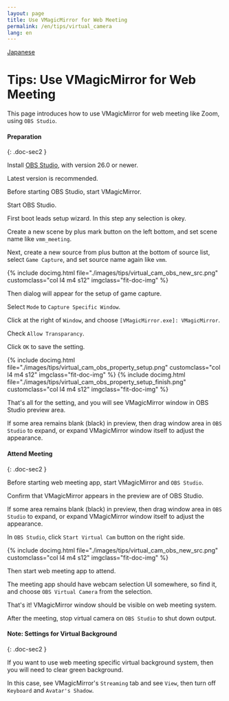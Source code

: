 ```yaml
---
layout: page
title: Use VMagicMirror for Web Meeting
permalink: /en/tips/virtual_camera
lang: en
---
```


[Japanese](../../tips/virtual_camera)

# Tips: Use VMagicMirror for Web Meeting

This page introduces how to use VMagicMirror for web meeting like Zoom, using `OBS Studio`.


#### Preparation
{: .doc-sec2 }

Install [OBS Studio](https://obsproject.com/download), with version 26.0 or newer.

Latest version is recommended.

Before starting OBS Studio, start VMagicMirror.

Start OBS Studio. 

First boot leads setup wizard. In this step any selection is okey.

Create a new scene by plus mark button on the left bottom, and set scene name like `vmm_meeting`.

Next, create a new source from plus button at the bottom of source list, select `Game Capture`, and set source name again like `vmm`.

<div class="row">
{% include docimg.html file="./images/tips/virtual_cam_obs_new_src.png" customclass="col l4 m4 s12" imgclass="fit-doc-img" %}
</div>

Then dialog will appear for the setup of game capture.

Select `Mode` to `Capture Specific Window`.

Click at the right of `Window`, and choose `[VMagicMirror.exe]: VMagicMirror`.

Check `Allow Transparancy`.

Click `OK` to save the setting.

<div class="row">
{% include docimg.html file="./images/tips/virtual_cam_obs_property_setup.png" customclass="col l4 m4 s12" imgclass="fit-doc-img" %}
{% include docimg.html file="./images/tips/virtual_cam_obs_property_setup_finish.png" customclass="col l4 m4 s12" imgclass="fit-doc-img" %}
</div>

That's all for the setting, and you will see VMagicMirror window in OBS Studio preview area.

If some area remains blank (black) in preview, then drag window area in `OBS Studio` to expand, or expand VMagicMirror window itself to adjust the appearance.


#### Attend Meeting
{: .doc-sec2 }

Before starting web meeting app, start VMagicMirror and `OBS Studio`.

Confirm that VMagicMirror appears in the preview are of OBS Studio.

If some area remains blank (black) in preview, then drag window area in `OBS Studio` to expand, or expand VMagicMirror window itself to adjust the appearance.

In `OBS Studio`, click `Start Virtual Cam` button on the right side.

<div class="row">
{% include docimg.html file="./images/tips/virtual_cam_obs_new_src.png" customclass="col l4 m4 s12" imgclass="fit-doc-img" %}
</div>

Then start web meeting app to attend.

The meeting app should have webcam selection UI somewhere, so find it, and choose `OBS Virtual Camera` from the selection.

That's it! VMagicMirror window should be visible on web meeting system.

After the meeting, stop virtual camera on `OBS Studio` to shut down output.


#### Note: Settings for Virtual Background 
{: .doc-sec2 }

If you want to use web meeting specific virtual background system, then you will need to clear green background.

In this case, see VMagicMirror's `Streaming` tab and see `View`, then turn off `Keyboard` and `Avatar's Shadow`.

